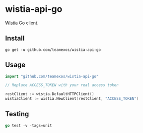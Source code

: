 # wistia-api-go

[Wistia](https://wistia.com/support/developers) Go client.

## Install

```
go get -u github.com/teamexos/wistia-api-go
```

## Usage

```go
import "github.com/teamexos/wistia-api-go"

// Replace ACCESS_TOKEN with your real access token

restClient := wistia.DefaultHTTPClient()
wistiaClient := wistia.NewClient(restClient, "ACCESS_TOKEN")
```

## Testing

```go
go test -v -tags=unit
```
